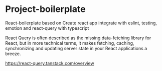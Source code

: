 # Project-boilerplate

React-boilerplate based on Create react app integrate with eslint, testing, emotion and react-query with typescript

React Query is often described as the missing data-fetching library for React, but in more technical terms, it makes fetching, caching, synchronizing and updating server state in your React applications a breeze.

https://react-query.tanstack.com/overview
